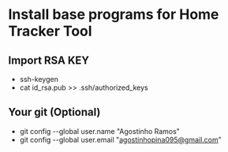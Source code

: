 # Install base programs for Home Tracker Tool

## Import RSA KEY
- ssh-keygen
- cat id_rsa.pub >> .ssh/authorized_keys

## Your git (Optional)
- git config --global user.name "Agostinho Ramos"
- git config --global user.email "agostinhopina095@gmail.com"